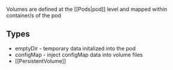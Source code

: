 Volumes are defined at the [[Pods|pod]] level and mapped within container/s of the pod

## Types
- emptyDir - temporary data initalized into the pod
- configMap - inject configMap data into volume files
- [[PersistentVolume]]
